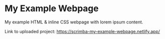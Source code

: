 # My Example Webpage

My example HTML & inline CSS webpage with lorem ipsum content.

Link to uploaded project: https://scrimba-my-example-webpage.netlify.app/
